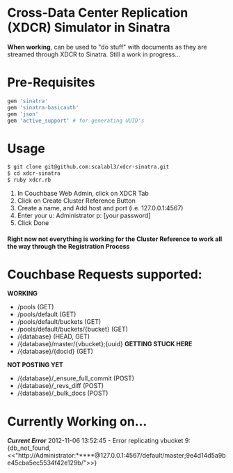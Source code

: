 # Cross-Data Center Replication (XDCR) Simulator in Sinatra

**When working**, can be used to "do stuff" with documents as they are streamed through XDCR to Sinatra. Still a work in progress...

# Pre-Requisites

```ruby
gem 'sinatra'
gem 'sinatra-basicauth'
gem 'json'
gem 'active_support' # for generating UUID's
```

# Usage

```bash
$ git clone git@github.com:scalabl3/xdcr-sinatra.git
$ cd xdcr-sinatra
$ ruby xdcr.rb
```

  1. In Couchbase Web Admin, click on XDCR Tab
  2. Click on Create Cluster Reference Button
  3. Create a name, and Add host and port (i.e. 127.0.0.1:4567)
  4. Enter your u: Administrator p: [your password]
  5. Click Done
  
#### Right now not everything is working for the Cluster Reference to work all the way through the Registration Process

# Couchbase Requests supported: #

**WORKING**

- /pools (GET)
- /pools/default (GET)
- /pools/default/buckets (GET) 
- /pools/default/buckets/{bucket} (GET) 
- /{database} (HEAD, GET)
- /{database}/master/{vbucket};{uuid} **GETTING STUCK HERE**
- /{database}/{docid} (GET)

**NOT POSTING YET**
- /{database}/_ensure_full_commit (POST)
- /{database}/_revs_diff (POST)
- /{database}/_bulk_docs (POST)

# Currently Working on... #

***Current Error***
2012-11-06 13:52:45 - Error replicating vbucket 9: 
  {db_not_found, <<"http://Administrator:*****@127.0.0.1:4567/default/master;9e4d14d5a9be45cba5ec5534f42e129b/">>}